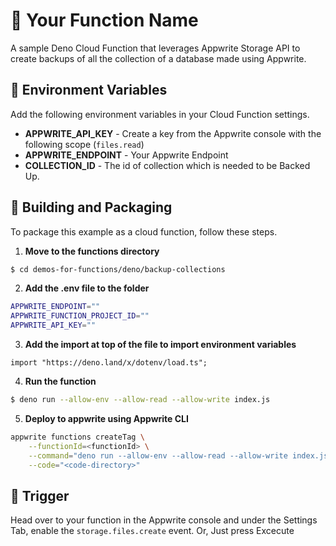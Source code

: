 # 📧  Your Function Name
A sample Deno Cloud Function that leverages Appwrite Storage API to create backups of all the collection of a database made using Appwrite.

## 📝 Environment Variables
Add the following environment variables in your Cloud Function settings.

* **APPWRITE_API_KEY** - Create a key from the Appwrite console with the following scope (`files.read`)
* **APPWRITE_ENDPOINT** - Your Appwrite Endpoint
* **COLLECTION_ID** - The id of collection which is needed to be Backed Up.

## 🚀 Building and Packaging

To package this example as a cloud function, follow these steps.

1. **Move to the functions directory**

```bash
$ cd demos-for-functions/deno/backup-collections
```

2. **Add the .env file to the folder**
```bash
APPWRITE_ENDPOINT=""
APPWRITE_FUNCTION_PROJECT_ID=""
APPWRITE_API_KEY=""
```

3. **Add the import at top of the file to import environment variables**

```deno
import "https://deno.land/x/dotenv/load.ts";
```

4. **Run the function**
```bash
$ deno run --allow-env --allow-read --allow-write index.js
```

5. **Deploy to appwrite using Appwrite CLI**
```bash
appwrite functions createTag \
    --functionId=<functionId> \
    --command="deno run --allow-env --allow-read --allow-write index.js" \
    --code="<code-directory>"
```

## 🎯 Trigger

Head over to your function in the Appwrite console and under the Settings Tab, enable the `storage.files.create` event. 
Or, Just press Excecute
